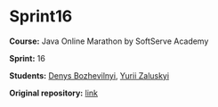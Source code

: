 # Sprint16

**Course:** Java Online Marathon by SoftServe Academy

**Sprint:** 16

**Students:** [Denys Bozhevilnyi](https://github.com/Antialtruist), [Yurii Zaluskyi](https://github.com/YuraZaluskyi)

**Original repository:** [link](https://github.com/Antialtruist/sprint16)